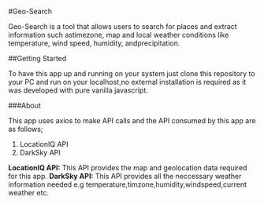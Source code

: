 #Geo-Search
<p>Geo-Search is a tool that allows users to search for places and extract information such astimezone, map and local weather conditions like temperature, wind speed, humidity, andprecipitation.</p>

##Getting Started
<p>To have this app up and running on your system just clone this repository to your PC and run on your localhost,no external installation is required as it was developed with pure vanilla javascript.</p>

###About
<p> This app uses axios to make API calls and the API consumed by this app are as follows;</p>

1. LocationIQ API 
1. DarkSky API

<strong>LocationIQ API:</strong> This API provides the map and geolocation data required for this app.
<strong>DarkSky API:</strong> This API provides all the neccessary weather information needed e.g temperature,timzone,humidity,windspeed,current weather etc.



